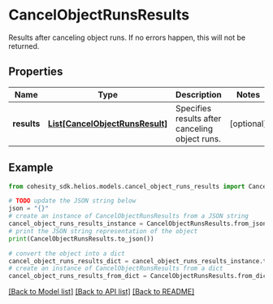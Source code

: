 # CancelObjectRunsResults

Results after canceling object runs. If no errors happen, this will not be returned.

## Properties

Name | Type | Description | Notes
------------ | ------------- | ------------- | -------------
**results** | [**List[CancelObjectRunsResult]**](CancelObjectRunsResult.md) | Specifies results after canceling object runs. | [optional] 

## Example

```python
from cohesity_sdk.helios.models.cancel_object_runs_results import CancelObjectRunsResults

# TODO update the JSON string below
json = "{}"
# create an instance of CancelObjectRunsResults from a JSON string
cancel_object_runs_results_instance = CancelObjectRunsResults.from_json(json)
# print the JSON string representation of the object
print(CancelObjectRunsResults.to_json())

# convert the object into a dict
cancel_object_runs_results_dict = cancel_object_runs_results_instance.to_dict()
# create an instance of CancelObjectRunsResults from a dict
cancel_object_runs_results_from_dict = CancelObjectRunsResults.from_dict(cancel_object_runs_results_dict)
```
[[Back to Model list]](../README.md#documentation-for-models) [[Back to API list]](../README.md#documentation-for-api-endpoints) [[Back to README]](../README.md)


